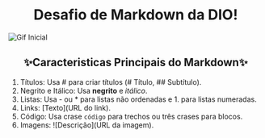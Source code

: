 <h1 align="center">Desafio de Markdown da DIO!</h1>

![Gif Inicial](https://i.pinimg.com/originals/99/cd/09/99cd0925c516b5d0a740dffd03c3e0df.gif)

<h2 align="center">✨Caracteristicas Principais do Markdown✨</h2>

1. Títulos: Usa # para criar títulos (# Título, ## Subtítulo).
2. Negrito e Itálico: Usa **negrito** e *itálico*.
3. Listas: Usa - ou * para listas não ordenadas e 1. para listas numeradas.
4. Links: [Texto](URL do link).
5. Código: Usa crase `código` para trechos ou três crases para blocos.
6. Imagens: ![Descrição](URL da imagem).